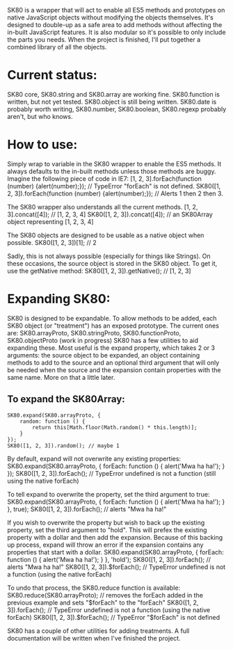SK80 is a wrapper that will act to enable all ES5 methods and prototypes on native JavaScript objects without modifying the objects themselves. It's designed to double-up as a safe area to add methods without affecting the in-built JavaScript features. It is also modular so it's possible to only include the parts you needs. When the project is finished, I'll put together a combined library of all the objects.

# Current status: #
SK80 core, SK80.string and SK80.array are working fine.
SK80.function is written, but not yet tested.
SK80.object is still being written.
SK80.date is probably worth writing, SK80.number, SK80.boolean, SK80.regexp probably aren't, but who knows.

# How to use: #
Simply wrap to variable in the SK80 wrapper to enable the ES5 methods. It always defaults to the in-built methods unless those methods are buggy.
Imagine the following piece of code in IE7:
    [1, 2, 3].forEach(function (number) {alert(number);}); // TypeError "forEach" is not defined.
    SK80([1, 2, 3]).forEach(function (number) {alert(number);}); // Alerts 1 then 2 then 3.

The SK80 wrapper also understands all the current methods.
    [1, 2, 3].concat([4]); // [1, 2, 3, 4]
    SK80([1, 2, 3]).concat([4]); // an SK80Array object representing [1, 2, 3, 4]

The SK80 objects are designed to be usable as a native object when possible.
    SK80([1, 2, 3])[1]; // 2

Sadly, this is not always possible (especially for things like Strings). On these occasions, the source object is stored in the SK80 object. To get it, use the getNative method:
    SK80([1, 2, 3]).getNative(); // [1, 2, 3]

# Expanding SK80: #
SK80 is designed to be expandable. To allow methods to be added, each SK80 object (or "treatment") has an exposed prototype. The current ones are:
SK80.arrayProto, SK80.stringProto, SK80.functionProto, SK80.objectProto (work in progress)
SK80 has a few utilities to aid expanding these. Most useful is the expand property, which takes 2 or 3 arguments: the source object to be expanded, an object containing methods to add to the source and an optional third argument that will only be needed when the source and the expansion contain properties with the same name. More on that a little later.

## To expand the SK80Array: ##
    SK80.expand(SK80.arrayProto, {
        random: function () {
            return this[Math.floor(Math.random() * this.length)];
        }
    });
    SK80([1, 2, 3]).random(); // maybe 1

By default, expand will not overwrite any existing properties:
    SK80.expand(SK80.arrayProto, {
        forEach: function () {
            alert('Mwa ha ha!');
        }
    });
    SK80([1, 2, 3]).forEach(); // TypeError undefined is not a function (still using the native forEach)

To tell expand to overwrite the property, set the third argument to true:
    SK80.expand(SK80.arrayProto, {
        forEach: function () {
            alert('Mwa ha ha!');
        }
    }, true);
    SK80([1, 2, 3]).forEach(); // alerts "Mwa ha ha!"

If you wish to overwrite the property but wish to back up the existing property, set the third argument to "hold". This will prefex the existing property with a dollar and then add the expansion. Because of this backing up process, expand will throw an error if the expansion contains any properties that start with a dollar.
    SK80.expand(SK80.arrayProto, {
        forEach: function () {
            alert('Mwa ha ha!');
        }
    }, 'hold');
    SK80([1, 2, 3]).forEach(); // alerts "Mwa ha ha!"
    SK80([1, 2, 3]).$forEach(); // TypeError undefined is not a function (using the native forEach)

To undo that process, the SK80.reduce function is available:
    SK80.reduce(SK80.arrayProto); // removes the forEach added in the previous example and sets "$forEach" to the "forEach"
    SK80([1, 2, 3]).forEach(); // TypeError undefined is not a function (using the native forEach)
    SK80([1, 2, 3]).$forEach(); // TypeError "$forEach" is not defined

SK80 has a couple of other utilities for adding treatments. A full documentation will be written when I've finished the project.